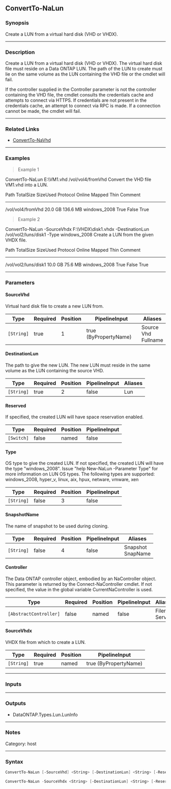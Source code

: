 ConvertTo-NaLun
---------------

### Synopsis
Create a LUN from a virtual hard disk (VHD or VHDX).

---

### Description

Create a LUN from a virtual hard disk (VHD or VHDX).  The virtual hard disk file must reside on a Data ONTAP LUN.  The path of the LUN to create must lie on the same volume as the LUN containing the VHD file or the cmdlet will fail.

If the controller supplied in the Controller parameter is not the controller containing the VHD file, the cmdlet consults the credentials cache and attempts to connect via HTTPS.  If credentials are not present in the credentials cache, an attempt to connect via RPC is made.  If a connection cannot be made, the cmdlet will fail.

---

### Related Links
* [ConvertTo-NaVhd](ConvertTo-NaVhd)

---

### Examples
> Example 1

ConvertTo-NaLun E:\VM1.vhd /vol/vol4/fromVhd
Convert the VHD file VM1.vhd into a LUN.

Path                                      TotalSize   SizeUsed Protocol     Online Mapped  Thin  Comment
----                                      ---------   -------- --------     ------ ------  ----  -------
/vol/vol4/fromVhd                           20.0 GB   136.6 MB windows_2008  True  False   True

> Example 2

ConvertTo-NaLun -SourceVhdx F:\VHDX\disk1.vhdx -DestinationLun /vol/vol2/luns/disk1 -Type windows_2008
Create a LUN from the given VHDX file.

Path                                      TotalSize   SizeUsed Protocol     Online Mapped  Thin  Comment
----                                      ---------   -------- --------     ------ ------  ----  -------
/vol/vol2/luns/disk1                        10.0 GB    75.6 MB windows_2008  True  False   True

---

### Parameters
#### **SourceVhd**
Virtual hard disk file to create a new LUN from.

|Type      |Required|Position|PipelineInput        |Aliases                    |
|----------|--------|--------|---------------------|---------------------------|
|`[String]`|true    |1       |true (ByPropertyName)|Source<br/>Vhd<br/>Fullname|

#### **DestinationLun**
The path to give the new LUN.  The new LUN must reside in the same volume as the LUN containing the source VHD.

|Type      |Required|Position|PipelineInput|Aliases|
|----------|--------|--------|-------------|-------|
|`[String]`|true    |2       |false        |Lun    |

#### **Reserved**
If specified, the created LUN will have space reservation enabled.

|Type      |Required|Position|PipelineInput|
|----------|--------|--------|-------------|
|`[Switch]`|false   |named   |false        |

#### **Type**
OS type to give the created LUN.  If not specified, the created LUN will have the type "windows_2008".  Issue "help New-NaLun -Parameter Type" for more information on LUN OS types.  The following types are supported: windows_2008, hyper_v, linux, aix, hpux, netware, vmware, xen

|Type      |Required|Position|PipelineInput|
|----------|--------|--------|-------------|
|`[String]`|false   |3       |false        |

#### **SnapshotName**
The name of snapshot to be used during cloning.

|Type      |Required|Position|PipelineInput|Aliases              |
|----------|--------|--------|-------------|---------------------|
|`[String]`|false   |4       |false        |Snapshot<br/>SnapName|

#### **Controller**
The Data ONTAP controller object, embodied by an NaController object.  This parameter is returned by the Connect-NaController cmdlet.  If not specified, the value in the global variable CurrentNaController is used.

|Type                  |Required|Position|PipelineInput|Aliases         |
|----------------------|--------|--------|-------------|----------------|
|`[AbstractController]`|false   |named   |false        |Filer<br/>Server|

#### **SourceVhdx**
VHDX file from which to create a LUN.

|Type      |Required|Position|PipelineInput        |
|----------|--------|--------|---------------------|
|`[String]`|true    |named   |true (ByPropertyName)|

---

### Inputs

---

### Outputs
* DataONTAP.Types.Lun.LunInfo

---

### Notes
Category: host

---

### Syntax
```PowerShell
ConvertTo-NaLun [-SourceVhd] <String> [-DestinationLun] <String> [-Reserved] [[-Type] <String>] [[-SnapshotName] <String>] [-Controller <AbstractController>] [<CommonParameters>]
```
```PowerShell
ConvertTo-NaLun -SourceVhdx <String> [-DestinationLun] <String> [-Reserved] [[-Type] <String>] [[-SnapshotName] <String>] [-Controller <AbstractController>] [<CommonParameters>]
```
